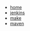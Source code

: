 - [home](/index.md)
- [jenkins](/build-jenkins.md)
- [make](build-make.md)
- [maven](/build-maven.md)

